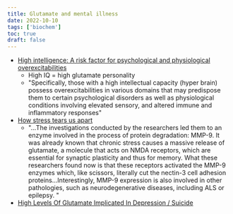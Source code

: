 ```yaml
---
title: Glutamate and mental illness
date: 2022-10-10
tags: ['biochem']
toc: true
draft: false
---
```


- [High intelligence: A risk factor for psychological and physiological overexcitabilities](https://www.sciencedirect.com/science/article/pii/S0160289616303324)
  - High IQ = high glutamate personality
  - "Specifically, those with a high intellectual capacity (hyper brain) possess overexcitabilities in various domains that may predispose them to certain psychological disorders as well as physiological conditions involving elevated sensory, and altered immune and inflammatory responses"
- [How stress tears us apart](https://www.eurekalert.org/news-releases/717056)
    - "...The investigations conducted by the researchers led them to an enzyme involved in the process of protein degradation: MMP-9. It was already known that chronic stress causes a massive release of glutamate, a molecule that acts on NMDA receptors, which are essential for synaptic plasticity and thus for memory. What these researchers found now is that these receptors activated the MMP-9 enzymes which, like scissors, literally cut the nectin-3 cell adhesion proteins...Interestingly, MMP-9 expression is also involved in other pathologies, such as neurodegenerative diseases, including ALS or epilepsy. "
- [High Levels Of Glutamate Implicated In Depression / Suicide](https://www.newscientist.com/article/dn25719-blood-molecule-predicts-success-of-antidepressants/)